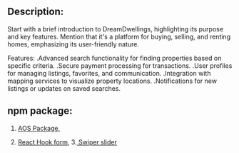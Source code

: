 

Description:
-------------
Start with a brief introduction to DreamDwellings, highlighting its purpose and key features. Mention that it's a platform for buying, selling, and renting homes, emphasizing its user-friendly nature.

Features:
.Advanced search functionality for finding properties based on specific criteria.
.Secure payment processing for transactions.
.User profiles for managing listings, favorites, and communication.
.Integration with mapping services to visualize property locations.
.Notifications for new listings or updates on saved searches.

npm package:
------------
1. [AOS Package,](https://michalsnik.github.io/aos/)

2. [React Hook form,](https://react-hook-form.com/)
3.[ Swiper slider](https://swiperjs.com/)
